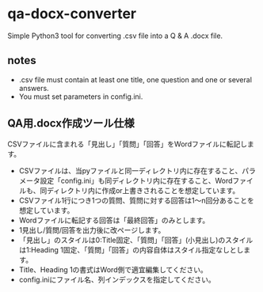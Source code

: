 # qa-docx-converter
Simple Python3 tool for converting .csv file into a Q & A .docx file.

## notes
- .csv file must contain at least one title, one question and one or several answers.
- You must set parameters in config.ini.

## QA用.docx作成ツール仕様
CSVファイルに含まれる「見出し」「質問」「回答」をWordファイルに転記します。

- CSVファイルは、当pyファイルと同一ディレクトリ内に存在すること、パラメータ設定「config.ini」も同ディレクトリ内に存在すること、Wordファイルも、同ディレクトリ内に作成or上書きされることを想定しています。
- CSVファイル1行につき1つの質問、質問に対する回答は1〜n回分あることを想定しています。
- Wordファイルに転記する回答は「最終回答」のみとします。
- 1見出し/質問/回答を出力後に改ページします。
- 「見出し」のスタイルは0:Title固定、「質問」「回答」(小見出し)のスタイルは1:Heading 1固定、「質問」「回答」の内容自体はスタイル指定なしとします。
- Title、Heading 1の書式はWord側で適宜編集してください。
- config.iniにファイル名、列インデックスを指定してください。
